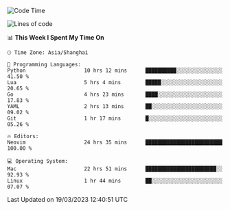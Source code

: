 <!--START_SECTION:waka-->
![Code Time](http://img.shields.io/badge/Code%20Time-1%2C225%20hrs%2053%20mins-blue)

![Lines of code](https://img.shields.io/badge/From%20Hello%20World%20I%27ve%20Written-105.7%20thousand%20lines%20of%20code-blue)

📊 **This Week I Spent My Time On** 

```text
🕑︎ Time Zone: Asia/Shanghai

💬 Programming Languages: 
Python                   10 hrs 12 mins      ██████████░░░░░░░░░░░░░░░   41.50 % 
Lua                      5 hrs 4 mins        █████░░░░░░░░░░░░░░░░░░░░   20.65 % 
Go                       4 hrs 23 mins       ████░░░░░░░░░░░░░░░░░░░░░   17.83 % 
YAML                     2 hrs 13 mins       ██░░░░░░░░░░░░░░░░░░░░░░░   09.02 % 
Git                      1 hr 17 mins        █░░░░░░░░░░░░░░░░░░░░░░░░   05.26 % 

🔥 Editors: 
Neovim                   24 hrs 35 mins      █████████████████████████   100.00 % 

💻 Operating System: 
Mac                      22 hrs 51 mins      ███████████████████████░░   92.93 % 
Linux                    1 hr 44 mins        ██░░░░░░░░░░░░░░░░░░░░░░░   07.07 % 
```


 Last Updated on 19/03/2023 12:40:51 UTC
<!--END_SECTION:waka-->
